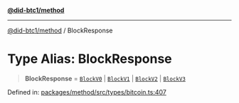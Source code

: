 [**@did-btc1/method**](../README.md)

***

[@did-btc1/method](../globals.md) / BlockResponse

# Type Alias: BlockResponse

> **BlockResponse** = [`BlockV0`](BlockV0.md) \| [`BlockV1`](../interfaces/BlockV1.md) \| [`BlockV2`](../interfaces/BlockV2.md) \| [`BlockV3`](../interfaces/BlockV3.md)

Defined in: [packages/method/src/types/bitcoin.ts:407](https://github.com/dcdpr/did-btc1-js/blob/4ab6f9915d95beed9bc633644c9db1539395f512/packages/method/src/types/bitcoin.ts#L407)
